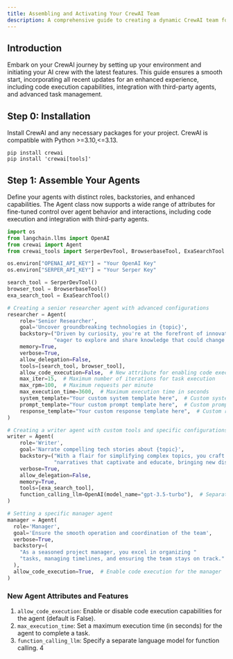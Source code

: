 ```yaml
---
title: Assembling and Activating Your CrewAI Team
description: A comprehensive guide to creating a dynamic CrewAI team for your projects, with updated functionalities including verbose mode, memory capabilities, asynchronous execution, output customization, language model configuration, code execution, integration with third-party agents, and improved task management.
---
```


## Introduction
Embark on your CrewAI journey by setting up your environment and initiating your AI crew with the latest features. This guide ensures a smooth start, incorporating all recent updates for an enhanced experience, including code execution capabilities, integration with third-party agents, and advanced task management.

## Step 0: Installation
Install CrewAI and any necessary packages for your project. CrewAI is compatible with Python >=3.10,<=3.13.

```shell
pip install crewai
pip install 'crewai[tools]'
```

## Step 1: Assemble Your Agents
Define your agents with distinct roles, backstories, and enhanced capabilities. The Agent class now supports a wide range of attributes for fine-tuned control over agent behavior and interactions, including code execution and integration with third-party agents.

```python
import os
from langchain.llms import OpenAI
from crewai import Agent
from crewai_tools import SerperDevTool, BrowserbaseTool, ExaSearchTool

os.environ["OPENAI_API_KEY"] = "Your OpenAI Key"
os.environ["SERPER_API_KEY"] = "Your Serper Key"

search_tool = SerperDevTool()
browser_tool = BrowserbaseTool()
exa_search_tool = ExaSearchTool()

# Creating a senior researcher agent with advanced configurations
researcher = Agent(
    role='Senior Researcher',
    goal='Uncover groundbreaking technologies in {topic}',
    backstory=("Driven by curiosity, you're at the forefront of innovation, "
               "eager to explore and share knowledge that could change the world."),
    memory=True,
    verbose=True,
    allow_delegation=False,
    tools=[search_tool, browser_tool],
    allow_code_execution=False,  # New attribute for enabling code execution
    max_iter=15,  # Maximum number of iterations for task execution
    max_rpm=100,  # Maximum requests per minute
    max_execution_time=3600,  # Maximum execution time in seconds
    system_template="Your custom system template here",  # Custom system template
    prompt_template="Your custom prompt template here",  # Custom prompt template
    response_template="Your custom response template here",  # Custom response template
)

# Creating a writer agent with custom tools and specific configurations
writer = Agent(
    role='Writer',
    goal='Narrate compelling tech stories about {topic}',
    backstory=("With a flair for simplifying complex topics, you craft engaging "
               "narratives that captivate and educate, bringing new discoveries to light."),
    verbose=True,
    allow_delegation=False,
    memory=True,
    tools=[exa_search_tool],
    function_calling_llm=OpenAI(model_name="gpt-3.5-turbo"),  # Separate LLM for function calling
)

# Setting a specific manager agent
manager = Agent(
  role='Manager',
  goal='Ensure the smooth operation and coordination of the team',
  verbose=True,
  backstory=(
    "As a seasoned project manager, you excel in organizing "
    "tasks, managing timelines, and ensuring the team stays on track."
  ),
  allow_code_execution=True,  # Enable code execution for the manager
)
```

### New Agent Attributes and Features

1. `allow_code_execution`: Enable or disable code execution capabilities for the agent (default is False).
2. `max_execution_time`: Set a maximum execution time (in seconds) for the agent to complete a task.
3. `function_calling_llm`: Specify a separate language model for function calling.
4